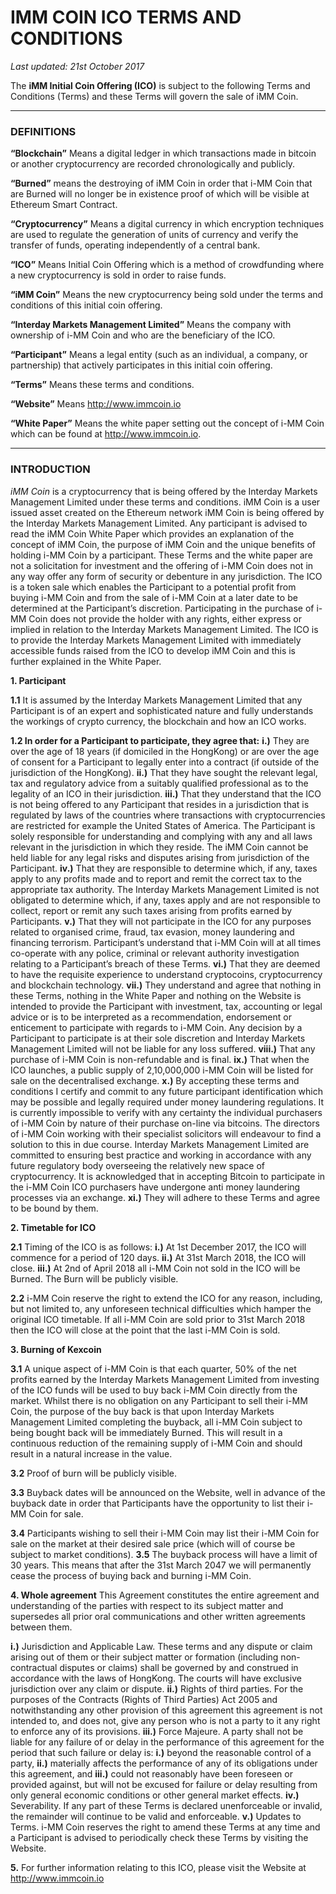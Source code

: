 # IMM COIN ICO TERMS AND CONDITIONS
*Last updated: 21st October 2017*

The **iMM Initial Coin Offering (ICO)** is subject to the following Terms and Conditions (Terms) and these Terms will govern the sale of iMM Coin.
***
### DEFINITIONS
**“Blockchain”** Means a digital ledger in which transactions made in bitcoin or another cryptocurrency are recorded chronologically and publicly. 

**“Burned”** means the destroying of iMM Coin in order that i-MM Coin that are Burned will no longer be in existence proof of which will be visible at Ethereum Smart Contract. 

**“Cryptocurrency”** Means a digital currency in which encryption techniques are used to regulate the generation of units of currency and verify the transfer of funds, operating independently of a central bank.

**“ICO”** Means Initial Coin Offering which is a method of crowdfunding where a new cryptocurrency is sold in order to raise funds.

**“iMM Coin”** Means the new cryptocurrency being sold under the terms and conditions of this initial coin offering.

**“Interday Markets Management Limited”** Means the company with ownership of i-MM Coin and who are the beneficiary of the ICO.

**“Participant”** Means a legal entity (such as an individual, a company, or partnership) that actively participates in this initial coin offering.

**“Terms”** Means these terms and conditions.

**“Website”** Means http://www.immcoin.io

**“White Paper”** Means the white paper setting out the concept of i-MM Coin which can be found at http://www.immcoin.io.
***
### INTRODUCTION
*iMM Coin* is a cryptocurrency that is being offered by the Interday Markets Management Limited under these terms and conditions. iMM Coin is a user issued asset created on the Ethereum network iMM Coin is being offered by the Interday Markets Management Limited. Any participant is advised to read the iMM Coin White Paper which provides an explanation of the concept of iMM Coin, the purpose of iMM Coin and the unique benefits of holding i-MM Coin by a participant. These Terms and the white paper are not a solicitation for investment and the offering of i-MM Coin does not in any way offer any form of security or debenture in any jurisdiction. The ICO is a token sale which enables the Participant to a potential profit from buying i-MM Coin and from the sale of i-MM Coin at a later date to be determined at the Participant’s discretion. Participating in the purchase of i-MM Coin does not provide the holder with any rights, either express or implied in relation to the Interday Markets Management Limited. The ICO is to provide the Interday Markets Management Limited with immediately accessible funds raised from the ICO to develop iMM Coin and this is further explained in the White Paper.
    
**1. Participant**

**1.1** It is assumed by the Interday Markets Management Limited that any Participant is of an expert and sophisticated nature and fully understands the workings of crypto currency, the blockchain and how an ICO works.

**1.2 In order for a Participant to participate, they agree that:**
**i.)** They are over the age of 18 years (if domiciled in the HongKong) or are over the age of consent for a Participant to legally enter into a contract (if outside of the jurisdiction of the HongKong).
**ii.)** That they have sought the relevant legal, tax and regulatory advice from a suitably qualified professional as to the legality of an ICO in their jurisdiction.
**iii.)** That they understand that the ICO is not being offered to any Participant that resides in a jurisdiction that is regulated by laws of the countries where transactions with cryptocurrencies are restricted for example the United States of America. The Participant is solely responsible for understanding and complying with any and all laws relevant in the jurisdiction in which they reside. The iMM Coin cannot be held liable for any legal risks and disputes arising from jurisdiction of the Participant.
**iv.)** That they are responsible to determine which, if any, taxes apply to any profits made and to report and remit the correct tax to the appropriate tax authority. The Interday Markets Management Limited is not obligated to determine which, if any, taxes apply and are not responsible to collect, report or remit any such taxes arising from profits earned by Participants.
**v.)** That they will not participate in the ICO for any purposes related to organised crime, fraud, tax evasion, money laundering and financing terrorism. Participant’s understand that i-MM Coin will at all times co-operate with any police, criminal or relevant authority investigation relating to a Participant’s breach of these Terms.
**vi.)** That they are deemed to have the requisite experience to understand cryptocoins, cryptocurrency and blockchain technology.
**vii.)** They understand and agree that nothing in these Terms, nothing in the White Paper and nothing on the Website is intended to provide the Participant with investment, tax, accounting or legal advice or is to be interpreted as a recommendation, endorsement or enticement to participate with regards to i-MM Coin. Any decision by a Participant to participate is at their sole discretion and Interday Markets Management Limited will not be liable for any loss suffered.
**viii.)** That any purchase of i-MM Coin is non-refundable and is final.
**ix.)** That when the ICO launches, a public supply of 2,10,000,000 i-MM Coin will be listed for sale on the decentralised exchange.
**x.)** By accepting these terms and conditions I certify and commit to any future participant identification which may be possible and legally required under money laundering regulations. It is currently impossible to verify with any certainty the individual purchasers of i-MM Coin by nature of their purchase on-line via bitcoins. The directors of i-MM Coin working with their specialist solicitors will endeavour to find a solution to this in due course. Interday Markets Management Limited are committed to ensuring best practice and working in accordance with any future regulatory body overseeing the relatively new space of cryptocurrency.
It is acknowledged that in accepting Bitcoin to participate in the i-MM Coin ICO purchasers have undergone anti money laundering processes via an exchange.
**xi.)** They will adhere to these Terms and agree to be bound by them.

**2. Timetable for ICO**
    
**2.1** Timing of the ICO is as follows:
**i.)** At 1st December 2017, the ICO will commence for a period of 120 days.
**ii.)** At 31st March 2018, the ICO will close.
**iii.)** At 2nd of April 2018 all i-MM Coin not sold in the ICO will be Burned. The Burn will be publicly visible.

**2.2** i-MM Coin reserve the right to extend the ICO for any reason, including, but not limited to, any unforeseen technical difficulties which hamper the original ICO timetable. If all i-MM Coin are sold prior to 31st March 2018 then the ICO will close at the point that the last i-MM Coin is sold.

**3. Burning of Kexcoin**

**3.1** A unique aspect of i-MM Coin is that each quarter, 50% of the net profits earned by the Interday Markets Management Limited from investing of the ICO funds will be used to buy back i-MM Coin directly from the market. Whilst there is no obligation on any Participant to sell their i-MM Coin, the purpose of the buy back is that upon Interday Markets Management Limited completing the buyback, all i-MM Coin subject to being bought back will be immediately Burned. This will result in a continuous reduction of the remaining supply of i-MM Coin and should result in a natural increase in the value.

**3.2** Proof of burn will be publicly visible.

**3.3** Buyback dates will be announced on the Website, well in advance of the buyback date in order that Participants have the opportunity to list their i-MM Coin for sale.

**3.4** Participants wishing to sell their i-MM Coin may list their i-MM Coin for sale on the market at their desired sale price (which will of course be subject to market conditions).
**3.5** The buyback process will have a limit of 30 years. This means that after the 31st March 2047 we will permanently cease the process of buying back and burning i-MM Coin.

**4. Whole agreement**
This Agreement constitutes the entire agreement and understanding of the parties with respect to its subject matter and supersedes all prior oral communications and other written agreements between them.

**i.)**	Jurisdiction and Applicable Law. These terms and any dispute or claim arising out of them or their subject matter or formation (including non-contractual disputes or claims) shall be governed by and construed in accordance with the laws of HongKong. The courts will have exclusive jurisdiction over any claim or dispute.
**ii.)** Rights of third parties. For the purposes of the Contracts (Rights of Third Parties) Act 2005 and notwithstanding any other provision of this agreement this agreement is not intended to, and does not, give any person who is not a party to it any right to enforce any of its provisions.
**iii.)** Force Majeure. A party shall not be liable for any failure of or delay in the performance of this agreement for the period that such failure or delay is:
**i.)** beyond the reasonable control of a party,
**ii.)** materially affects the performance of any of its obligations under this agreement, and
**iii.)** could not reasonably have been foreseen or provided against, but
will not be excused for failure or delay resulting from only general economic conditions or other general market effects.
**iv.)** Severability. If any part of these Terms is declared unenforceable or invalid, the remainder will continue to be valid and enforceable.
**v.)**	Updates to Terms. i-MM Coin reserves the right to amend these Terms at any time and a Participant is advised to periodically check these Terms by visiting the Website.

**5.**	For further information relating to this ICO, please visit the Website at http://www.immcoin.io

